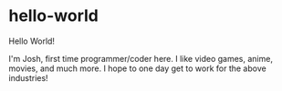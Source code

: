 # hello-world

Hello World!

I'm Josh, first time programmer/coder here. I like video games, anime, movies, and much more. 
I hope to one day get to work for the above industries!
